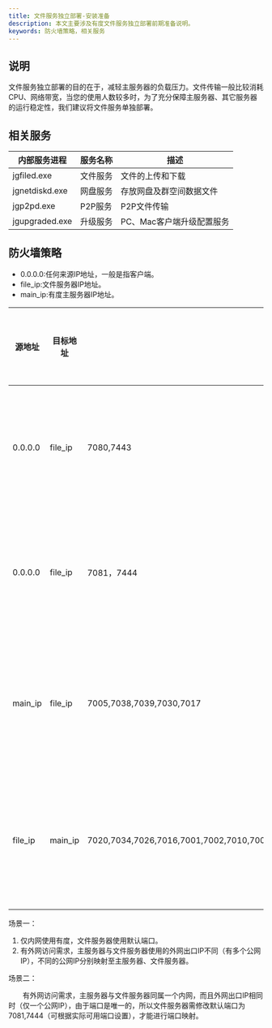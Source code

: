 ```yaml
---
title: 文件服务独立部署-安装准备
description: 本文主要涉及有度文件服务独立部署前期准备说明。
keywords: 防火墙策略，相关服务
---
```


## 说明

​		文件服务独立部署的目的在于，减轻主服务器的负载压力。文件传输一般比较消耗CPU、网络带宽，当您的使用人数较多时，为了充分保障主服务器、其它服务器的运行稳定性，我们建议将文件服务单独部署。

## 相关服务

| 内部服务进程   | 服务名称 | 描述                      |
| -------------- | -------- | ------------------------- |
| jgfiled.exe    | 文件服务 | 文件的上传和下载          |
| jgnetdiskd.exe | 网盘服务 | 存放网盘及群空间数据文件  |
| jgp2pd.exe     | P2P服务  | P2P文件传输               |
| jgupgraded.exe | 升级服务 | PC、Mac客户端升级配置服务 |

## 防火墙策略

- 0.0.0.0:任何来源IP地址，一般是指客户端。
- file_ip:文件服务器IP地址。
- main_ip:有度主服务器IP地址。



| 源地址  | 目标地址 |                                              | 备注                   | 可选端口设置 |
| ------- | -------- | -------------------------------------------- | ---------------------- | ------------ |
| 0.0.0.0 | file_ip  | 7080,7443                                    | 客户端访问文件服务器   | 场景一       |
| 0.0.0.0 | file_ip  | 7081，7444                                   | 客户端访问文件服务器   | 场景二       |
| main_ip | file_ip  | 7005,7038,7039,7030,7017                     | 主服务器访问文件服务器 |              |
| file_ip | main_ip  | 7020,7034,7026,7016,7001,7002,7010,7009,7011 | 文件服务器访问主服务器 |              |

场景一：

1. 仅内网使用有度，文件服务器使用默认端口。
2. 有外网访问需求，主服务器与文件服务器使用的外网出口IP不同（有多个公网IP），不同的公网IP分别映射至主服务器、文件服务器。

场景二：

　　有外网访问需求，主服务器与文件服务器同属一个内网，而且外网出口IP相同时（仅一个公网IP），由于端口是唯一的，所以文件服务器需修改默认端口为7081,7444（可根据实际可用端口设置），才能进行端口映射。
